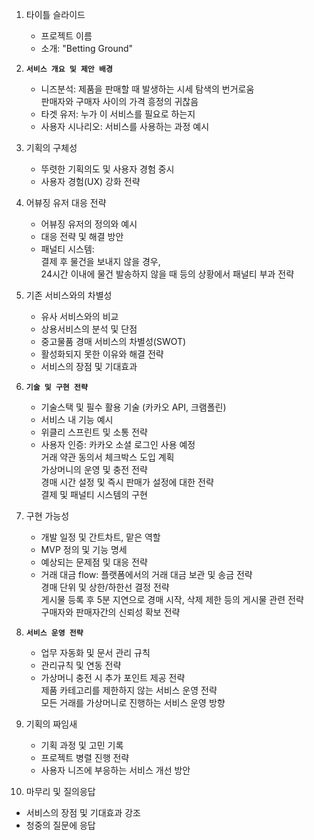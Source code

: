 1. 타이틀 슬라이드
   - 프로젝트 이름
   - 소개: "Betting Ground"

2. **`서비스 개요 및 제안 배경`**
   - 니즈분석: 제품을 판매할 때 발생하는 시세 탐색의 번거로움  
판매자와 구매자 사이의 가격 흥정의 귀찮음
   - 타겟 유저: 누가 이 서비스를 필요로 하는지
   - 사용자 시나리오: 서비스를 사용하는 과정 예시

3. 기획의 구체성
   - 뚜렷한 기획의도 및 사용자 경험 중시
   - 사용자 경험(UX) 강화 전략

4. 어뷰징 유저 대응 전략
   - 어뷰징 유저의 정의와 예시
   - 대응 전략 및 해결 방안
   - 패널티 시스템:  
결제 후 물건을 보내지 않을 경우,  
24시간 이내에 물건 발송하지 않을 때 등의 상황에서 패널티 부과 전략  

5. 기존 서비스와의 차별성
   - 유사 서비스와의 비교
   - 상용서비스의 분석 및 단점
   - 중고물품 경매 서비스의 차별성(SWOT)
   - 활성화되지 못한 이유와 해결 전략
   - 서비스의 장점 및 기대효과

6. **`기술 및 구현 전략`**
   - 기술스택 및 필수 활용 기술 (카카오 API, 크램폴린)
   - 서비스 내 기능 예시
   - 위클리 스프린트 및 소통 전략
   - 사용자 인증: 카카오 소셜 로그인 사용 예정  
거래 약관 동의서 체크박스 도입 계획  
가상머니의 운영 및 충전 전략  
경매 시간 설정 및 즉시 판매가 설정에 대한 전략  
결제 및 패널티 시스템의 구현  

7. 구현 가능성
   - 개발 일정 및 간트차트, 맡은 역할
   - MVP 정의 및 기능 명세
   - 예상되는 문제점 및 대응 전략
   - 거래 대금 flow: 플랫폼에서의 거래 대금 보관 및 송금 전략  
경매 단위 및 상한/하한선 결정 전략  
게시물 등록 후 5분 지연으로 경매 시작, 삭제 제한 등의 게시물 관련 전략  
구매자와 판매자간의 신뢰성 확보 전략  

8. **`서비스 운영 전략`**
   - 업무 자동화 및 문서 관리 규칙
   - 관리규칙 및 연동 전략
   - 가상머니 충전 시 추가 포인트 제공 전략  
제품 카테고리를 제한하지 않는 서비스 운영 전략  
모든 거래를 가상머니로 진행하는 서비스 운영 방향  

9. 기획의 짜임새
   - 기획 과정 및 고민 기록
   - 프로젝트 병렬 진행 전략
   - 사용자 니즈에 부응하는 서비스 개선 방안

10. 마무리 및 질의응답
   - 서비스의 장점 및 기대효과 강조
   - 청중의 질문에 응답
